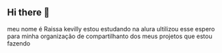 ## Hi there 👋

meu nome é Raissa kevilly 
estou estudando na alura 
ultilizou esse espero para minha organização de compartilhanto dos meus projetos que estou fazendo 
